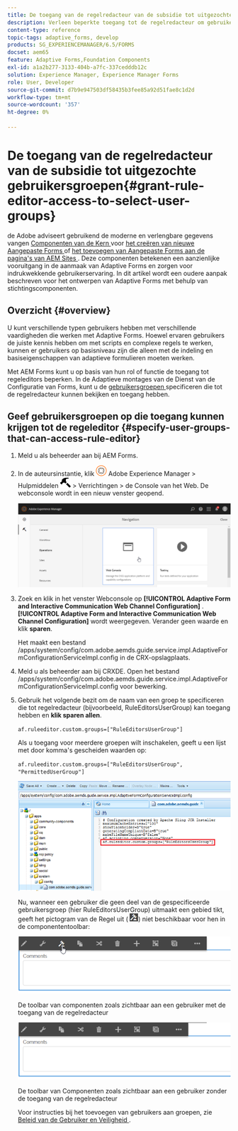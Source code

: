 ```yaml
---
title: De toegang van de regelredacteur van de subsidie tot uitgezochte gebruikersgroepen
description: Verleen beperkte toegang tot de regelredacteur om gebruikersgroepen te selecteren.
content-type: reference
topic-tags: adaptive_forms, develop
products: SG_EXPERIENCEMANAGER/6.5/FORMS
docset: aem65
feature: Adaptive Forms,Foundation Components
exl-id: a1a2b277-3133-404b-a7fc-337cedddb12c
solution: Experience Manager, Experience Manager Forms
role: User, Developer
source-git-commit: d7b9e947503df58435b3fee85a92d51fae8c1d2d
workflow-type: tm+mt
source-wordcount: '357'
ht-degree: 0%

---
```


# De toegang van de regelredacteur van de subsidie tot uitgezochte gebruikersgroepen{#grant-rule-editor-access-to-select-user-groups}

<span class="preview"> de Adobe adviseert gebruikend de moderne en verlengbare gegevens vangen [ Componenten van de Kern ](https://experienceleague.adobe.com/docs/experience-manager-core-components/using/adaptive-forms/introduction.html?lang=nl-NL) voor [ het creëren van nieuwe Aangepaste Forms ](/help/forms/using/create-an-adaptive-form-core-components.md) of [ het toevoegen van Aangepaste Forms aan de pagina&#39;s van AEM Sites ](/help/forms/using/create-or-add-an-adaptive-form-to-aem-sites-page.md). Deze componenten betekenen een aanzienlijke vooruitgang in de aanmaak van Adaptive Forms en zorgen voor indrukwekkende gebruikerservaring. In dit artikel wordt een oudere aanpak beschreven voor het ontwerpen van Adaptive Forms met behulp van stichtingscomponenten. </span>

## Overzicht {#overview}

U kunt verschillende typen gebruikers hebben met verschillende vaardigheden die werken met Adaptive Forms. Hoewel ervaren gebruikers de juiste kennis hebben om met scripts en complexe regels te werken, kunnen er gebruikers op basisniveau zijn die alleen met de indeling en basiseigenschappen van adaptieve formulieren moeten werken.

Met AEM Forms kunt u op basis van hun rol of functie de toegang tot regeleditors beperken. In de Adaptieve montages van de Dienst van de Configuratie van Forms, kunt u de [ gebruikersgroepen ](/help/sites-administering/security.md) specificeren die tot de regelredacteur kunnen bekijken en toegang hebben.

## Geef gebruikersgroepen op die toegang kunnen krijgen tot de regeleditor {#specify-user-groups-that-can-access-rule-editor}

1. Meld u als beheerder aan bij AEM Forms.
1. In de auteursinstantie, klik ![ adobeexperienceManager ](assets/adobeexperiencemanager.png) Adobe Experience Manager > Hulpmiddelen ![ hamer ](assets/hammer.png) > Verrichtingen > de Console van het Web. De webconsole wordt in een nieuw venster geopend.

   ![ 1-2 ](assets/1-2.png)

1. Zoek en klik in het venster Webconsole op **[!UICONTROL Adaptive Form and Interactive Communication Web Channel Configuration]** . **[!UICONTROL Adaptive Form and Interactive Communication Web Channel Configuration]** wordt weergegeven. Verander geen waarde en klik **sparen**.

   Het maakt een bestand /apps/system/config/com.adobe.aemds.guide.service.impl.AdaptiveFormConfigurationServiceImpl.config in de CRX-opslagplaats.

1. Meld u als beheerder aan bij CRXDE. Open het bestand /apps/system/config/com.adobe.aemds.guide.service.impl.AdaptiveFormConfigurationServiceImpl.config voor bewerking.
1. Gebruik het volgende bezit om de naam van een groep te specificeren die tot regelredacteur (bijvoorbeeld, RuleEditorsUserGroup) kan toegang hebben en **klik sparen allen**.

   `af.ruleeditor.custom.groups=["RuleEditorsUserGroup"]`

   Als u toegang voor meerdere groepen wilt inschakelen, geeft u een lijst met door komma&#39;s gescheiden waarden op:

   `af.ruleeditor.custom.groups=["RuleEditorsUserGroup", "PermittedUserGroup"]`

   ![ creeer Gebruiker ](assets/create_user_new.png)

   Nu, wanneer een gebruiker die geen deel van de gespecificeerde gebruikersgroep (hier RuleEditorsUserGroup) uitmaakt een gebied tikt, geeft het pictogram van de Regel uit ( ![ uitgeven-rules1 ](assets/edit-rules1.png)) niet beschikbaar voor hen in de componententoolbar:

   ![ componentStoolbarwithre ](assets/componentstoolbarwithre.png)

   De toolbar van componenten zoals zichtbaar aan een gebruiker met de toegang van de regelredacteur

   ![ componentStoolbarwithoutre ](assets/componentstoolbarwithoutre.png)

   De toolbar van Componenten zoals zichtbaar aan een gebruiker zonder de toegang van de regelredacteur

   Voor instructies bij het toevoegen van gebruikers aan groepen, zie [ Beleid van de Gebruiker en Veiligheid ](/help/sites-administering/security.md).
